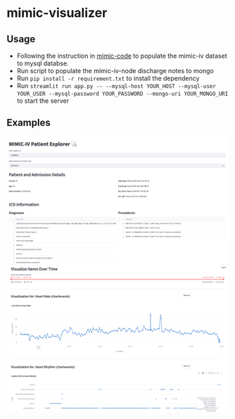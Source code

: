 # mimic-visualizer

## Usage
- Following the instruction in [mimic-code](https://github.com/MIT-LCP/mimic-code/tree/main/mimic-iv/buildmimic/mysql) to populate the mimic-iv dataset to mysql databse.
-  Run script to populate the mimic-iv-node discharge notes to mongo
- Run `pip install -r requirement.txt` to install the dependency
- Run `streamlit run app.py -- --mysql-host YOUR_HOST --mysql-user YOUR_USER --mysql-password YOUR_PASSWORD --mongo-uri YOUR_MONGO_URI` to start the server

## Examples
![Screenshot 1](images/screenshot1.png)
![Screenshot 2](images/screenshot2.png)
